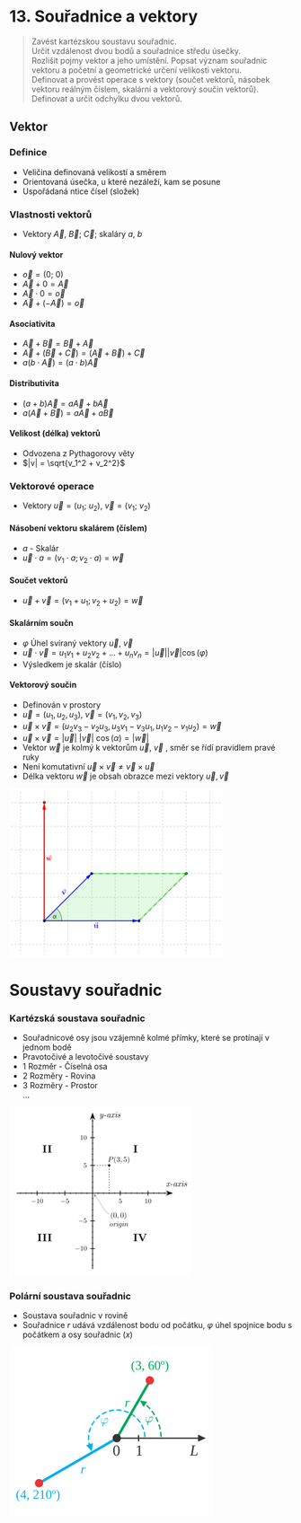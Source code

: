 # 13. Souřadnice a vektory

> Zavést kartézskou soustavu souřadnic. \
> Určit vzdálenost dvou bodů a souřadnice středu úsečky. \
> Rozlišit pojmy vektor a jeho umístění. Popsat význam souřadnic vektoru a početní a geometrické určení velikosti vektoru. \
> Definovat a provést operace s vektory (součet vektorů, násobek vektoru reálným číslem, skalární a vektorový součin vektorů). \
> Definovat a určit odchylku dvou vektorů.

## Vektor

### Definice

- Veličina definovaná velikostí a směrem
- Orientovaná úsečka, u které nezáleží, kam se posune
- Uspořádaná ntice čísel (složek)

### Vlastnosti vektorů

- Vektory $\vec{A}$, $\vec{B}$; $\vec{C}$; skaláry $a$, $b$

#### Nulový vektor

- $\vec{o} = (0; \ 0)$
- $\vec{A} + 0 = \vec{A}$
- $\vec{A} \cdot 0 = \vec{o}$
- $\vec{A} + (- \vec{A})= \vec{o}$

#### Asociativita

- $\vec{A} + \vec{B} = \vec{B} + \vec{A}$
- $\vec{A} + (\vec{B} +\vec{C}) = (\vec{A} + \vec{B}  ) + \vec{C}$
- $a (b \cdot \vec{A})= (a \cdot b) \vec{A}$

#### Distributivita

- $(a+b)\vec{A}=a\vec{A}+b\vec{A}$
- $a(\vec{A} + \vec{B}  )= a\vec{A} + a\vec{B}$

#### Velikost (délka) vektorů

- Odvozena z Pythagorovy věty
- $|v| = \sqrt{v_1^2 + v_2^2}$

### Vektorové operace

- Vektory $\vec{u} = (u_1; \ u_2)$, $\vec{v} = (v_1; \ v_2)$

#### Násobení vektoru skalárem (číslem)

- $a$ - Skalár
- $\vec{u} \cdot a = (v_1 \cdot a ; v_2 \cdot a ) = \vec{w}$

#### Součet vektorů

- $\vec{u}+\vec{v} = (v_1 + u_1; v_2 + u_2) = \vec {w}$

#### Skalárním součn

- $\varphi$ Úhel svíraný vektory $\vec{u}$, $\vec{v}$
- $\vec{u} \cdot \vec{v} = u_1v_1 + u_2 v_2 + ...+ u_n v_n = |\vec{u}||\vec{v}|\cos(\varphi)$
- Výsledkem je skalár (číslo)

#### Vektorový součin

- Definován v prostory
- $\vec{u} = (u_1,u_2,u_3)$, $\vec{v}=(v_1,v_2,v_3)$
- $\vec{u} \times \vec{v} =(u_2 v_3 - v_2 u_3, u_3 v_1 - v_3 u_1, u_1 v_2 - v_1 u_2) = \vec{w}$
- $\vec{u} \times \vec{v} = |\vec{u}| \ |\vec{v}| \ \cos(\alpha) = |\vec{w}|$
- Vektor $\vec{w}$ je kolmý k vektorům $\vec{u}$, $\vec{v}$ , směr se řídí pravidlem pravé ruky
- Není komutativní $\vec{u} \times \vec{v} \not = \vec{v} \times \vec{u}$
- Délka vektoru $\vec{w}$ je obsah obrazce mezi vektory $\vec{u}, \vec{v}$

![Vektorový součin](vektorovy_soucin.png)

# Soustavy souřadnic

### Kartézská soustava souřadnic

- Souřadnicové osy jsou vzájemně kolmé přímky, které se protínají v jednom bodě
- Pravotočivé a levotočivé soustavy
- 1 Rozměr - Číselná osa
- 2 Rozměry - Rovina
- 3 Rozměry - Prostor \
  ...

![Kartézská soustava souřadnic](kartezska_soustava.png)

### Polární soustava souřadnic

- Soustava souřadnic v rovině
- Souřadnice $r$ udává vzdálenost bodu od počátku, $\varphi$ úhel spojnice bodu s počátkem a osy souřadnic ($x$)

![Polární soustava souřadnic](polarni_soustava.png)
